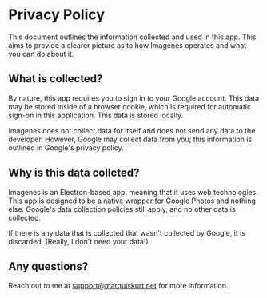 # Privacy Policy
This document outlines the information collected and used in this app. This aims to provide a clearer picture as to how Imagenes operates and what you can do about it.

## What is collected?
By nature, this app requires you to sign in to your Google account. This data may be stored inside of a browser cookie, which is required for automatic sign-on in this application. This data is stored locally.

Imagenes does not collect data for itself and does not send any data to the developer. However, Google may collect data from you; this information is outlined in Google's privacy policy.

## Why is this data collcted?
Imagenes is an Electron-based app, meaning that it uses web technologies. This app is designed to be a native wrapper for Google Photos and nothing else. Google's data collection policies still apply, and no other data is collected.

If there is any data that is collected that wasn't collected by Google, it is discarded. (Really, I don't need your data!)

## Any questions?
Reach out to me at support@marquiskurt.net for more information.